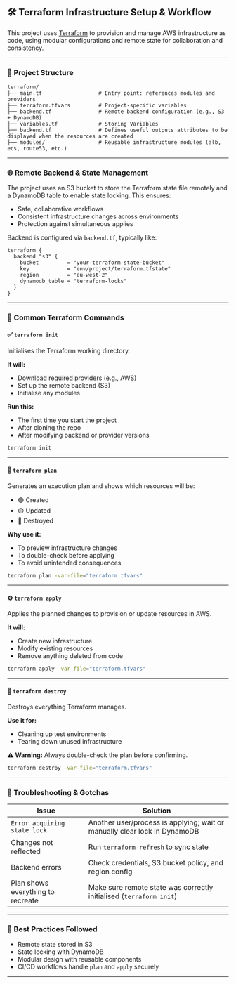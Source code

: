## 🛠️ Terraform Infrastructure Setup & Workflow

This project uses [Terraform](https://www.terraform.io/) to provision and manage AWS infrastructure as code, using modular configurations and remote state for collaboration and consistency.

---

### 📁 Project Structure

```
terraform/
├── main.tf                  # Entry point: references modules and providers
├── terraform.tfvars         # Project-specific variables
├── backend.tf               # Remote backend configuration (e.g., S3 + DynamoDB)
├── variables.tf             # Storing Variables
├── backend.tf               # Defines useful outputs attributes to be displayed when the resources are created
├── modules/                 # Reusable infrastructure modules (alb, ecs, route53, etc.)
```

---

### 🌐 Remote Backend & State Management

The project uses an S3 bucket to store the Terraform state file remotely and a DynamoDB table to enable state locking. This ensures:

- Safe, collaborative workflows
- Consistent infrastructure changes across environments
- Protection against simultaneous applies

Backend is configured via `backend.tf`, typically like:

```hcl
terraform {
  backend "s3" {
    bucket         = "your-terraform-state-bucket"
    key            = "env/project/terraform.tfstate"
    region         = "eu-west-2"
    dynamodb_table = "terraform-locks"
  }
}
```

---

### 🚀 Common Terraform Commands

#### ✅ `terraform init`

Initialises the Terraform working directory.

**It will:**

- Download required providers (e.g., AWS)
- Set up the remote backend (S3)
- Initialise any modules

**Run this:**

- The first time you start the project
- After cloning the repo
- After modifying backend or provider versions

```bash
terraform init
```

---

#### 🧪 `terraform plan`

Generates an execution plan and shows which resources will be:

- 🟢 Created
- 🟡 Updated
- 🔴 Destroyed

**Why use it:**

- To preview infrastructure changes
- To double-check before applying
- To avoid unintended consequences

```bash
terraform plan -var-file="terraform.tfvars"
```

---

#### ⚙️ `terraform apply`

Applies the planned changes to provision or update resources in AWS.

**It will:**

- Create new infrastructure
- Modify existing resources
- Remove anything deleted from code

```bash
terraform apply -var-file="terraform.tfvars"
```

---

#### 🧹 `terraform destroy`

Destroys everything Terraform manages.

**Use it for:**

- Cleaning up test environments
- Tearing down unused infrastructure

**⚠️ Warning:** Always double-check the plan before confirming.

```bash
terraform destroy -var-file="terraform.tfvars"
```

---

### 🧠 Troubleshooting & Gotchas

| Issue                             | Solution                                                                  |
| --------------------------------- | ------------------------------------------------------------------------- |
| `Error acquiring state lock`      | Another user/process is applying; wait or manually clear lock in DynamoDB |
| Changes not reflected             | Run `terraform refresh` to sync state                                     |
| Backend errors                    | Check credentials, S3 bucket policy, and region config                    |
| Plan shows everything to recreate | Make sure remote state was correctly initialised (`terraform init`)       |

---

### 📌 Best Practices Followed

- Remote state stored in S3
- State locking with DynamoDB
- Modular design with reusable components
- CI/CD workflows handle `plan` and `apply` securely

---
